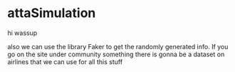 # attaSimulation

hi
wassup

also we can use the library Faker to get the randomly generated info. If you go on the site under community something there is gonna be
a dataset on airlines that we can use for all this stuff
